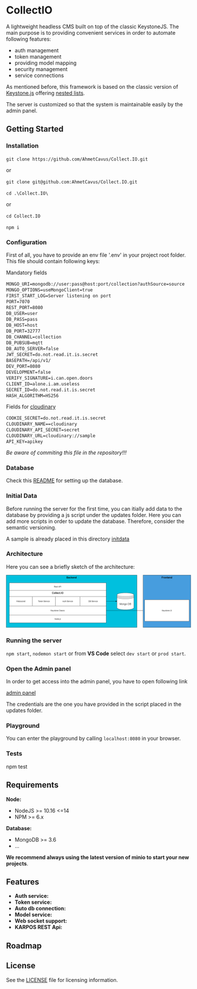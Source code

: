 # CollectIO

A lightweight headless CMS built on top of the classic KeystoneJS.
The main purpose is to providing convenient services in order to
automate following features:

- auth management
- token management
- providing model mapping
- security management
- service connections

As mentioned before, this framework is based on the classic version of [Keystone.js](https://v4.keystonejs.com/) offering
[nested lists](https://www.npmjs.com/package/keystone-nestedlist).

The server is customized so that the system is maintainable easily by the admin panel.

## Getting Started

### Installation

`git clone https://github.com/AhmetCavus/Collect.IO.git`

or

`git clone git@github.com:AhmetCavus/Collect.IO.git`

`cd .\Collect.IO\`

or

`cd Collect.IO`

`npm i`

### Configuration

First of all, you have to provide an env file '.env' in your project root folder.
This file should contain following keys:

Mandatory fields

```
MONGO_URI=mongodb://user:pass@host:port/collection?authSource=source
MONGO_OPTIONS=useMongoClient=true
FIRST_START_LOG=Server listening on port
PORT=7070
REST_PORT=8080
DB_USER=user
DB_PASS=pass
DB_HOST=host
DB_PORT=32777
DB_CHANNEL=collection
DB_PUBSUB=mqtt
DB_AUTO_SERVER=false
JWT_SECRET=do.not.read.it.is.secret
BASEPATH=/api/v1/
DEV_PORT=8080
DEVELOPMENT=false
VERIFY_SIGNATURE=i.can.open.doors
CLIENT_ID=alone.i.am.useless
SECRET_ID=do.not.read.it.is.secret
HASH_ALGORITHM=HS256
```

Fields for [cloudinary](https://cloudinary.com/)

```
COOKIE_SECRET=do.not.read.it.is.secret
CLOUDINARY_NAME==cloudinary
CLOUDINARY_API_SECRET=secret
CLOUDINARY_URL=cloudinary://sample
API_KEY=apikey
```

_Be aware of commiting this file in the repository!!!_

### Database

Check this [README](./db/mongodb/README.md) for setting up the database.

### Initial Data

Before running the server for the first time, you can itially add data to the database
by providing a js script under the updates folder. Here you can add more scripts in order
to update the database. Therefore, consider the semantic versioning.

A sample is already placed in this directory [initdata](./updates/1.0.0-initdata.js)

### Architecture

Here you can see a briefly sketch of the architecture:

<img src="./public/images/collect.io.architecture.png">

### Running the server

`npm start`, `nodemon start` or from **VS Code** select `dev start` or `prod start`.

### Open the Admin panel

In order to get access into the admin panel, you have to open following link

[admin panel](http://localhost:7070/keystone/signin)

The credentials are the one you have provided in the script placed in the updates folder.

### Playground

You can enter the playground by calling `localhost:8080` in your browser.

### Tests

npm test

## Requirements

**Node:**

- NodeJS >= 10.16 <=14
- NPM >= 6.x

**Database:**

- MongoDB >= 3.6
- ...

**We recommend always using the latest version of minio to start your new projects**.

## Features

- **Auth service:**
- **Token service:**
- **Auto db connection:**
- **Model service:**
- **Web socket support:**
- **KARPOS REST Api:**

## Roadmap

## License

See the [LICENSE](./LICENSE) file for licensing information.
